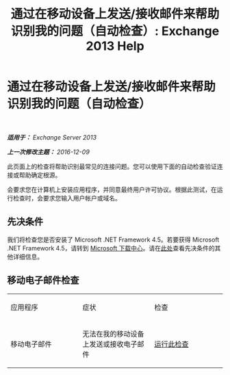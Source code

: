 ﻿---
title: '通过在移动设备上发送/接收邮件来帮助识别我的问题（自动检查）: Exchange 2013 Help'
TOCTitle: 通过在移动设备上发送/接收邮件来帮助识别我的问题（自动检查）
ms:assetid: 7400a7c8-1e45-4e73-a642-b7d79d997462
ms:mtpsurl: https://technet.microsoft.com/zh-cn/library/Dn793610(v=EXCHG.150)
ms:contentKeyID: 62629977
ms.date: 01/11/2018
mtps_version: v=EXCHG.150
ms.translationtype: HT
---

# 通过在移动设备上发送/接收邮件来帮助识别我的问题（自动检查）

 

_**适用于：** Exchange Server 2013_

_**上一次修改主题：** 2016-12-09_

此页面上的检查将帮助识别最常见的连接问题。您可以使用下面的自动检查验证连接或帮助确定根源。

会要求您在计算机上安装应用程序，并同意最终用户许可协议。根据此测试，在运行检查时，会要求您输入用户帐户或域名。

## 先决条件

我们将检查您是否安装了 Microsoft .NET Framework 4.5。若要获得 Microsoft .NET Framework 4.5，请转到 [Microsoft 下载中心](https://www.microsoft.com/zh-cn/download/details.aspx?id=30653)。请在[此处](https://technet.microsoft.com/library/jj851141\(v=exchg.80\).aspx)查看先决条件的其他详细信息。

## 移动电子邮件检查


<table>
<colgroup>
<col style="width: 33%" />
<col style="width: 33%" />
<col style="width: 33%" />
</colgroup>
<tbody>
<tr class="odd">
<td><p>应用程序</p></td>
<td><p>症状</p></td>
<td><p>检查</p></td>
</tr>
<tr class="even">
<td><p>移动电子邮件</p></td>
<td><p>无法在我的移动设备上发送或接收电子邮件</p></td>
<td><p><a href="https://go.microsoft.com/fwlink/?linkid=313774">运行此检查</a></p></td>
</tr>
</tbody>
</table>

